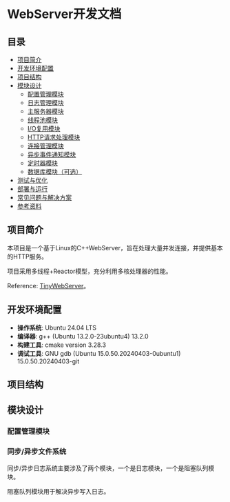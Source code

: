 # WebServer开发文档

## 目录
- [项目简介](#项目简介)
- [开发环境配置](#开发环境配置)
- [项目结构](#项目结构)
- [模块设计](#模块设计)
  - [配置管理模块](#配置管理模块)
  - [日志管理模块](#日志管理模块)
  - [主服务器模块](#主服务器模块)
  - [线程池模块](#线程池模块)
  - [I/O复用模块](#io复用模块)
  - [HTTP请求处理模块](#http请求处理模块)
  - [连接管理模块](#连接管理模块)
  - [异步事件通知模块](#异步事件通知模块)
  - [定时器模块](#定时器模块)
  - [数据库模块（可选）](#数据库模块可选)
- [测试与优化](#测试与优化)
- [部署与运行](#部署与运行)
- [常见问题与解决方案](#常见问题与解决方案)
- [参考资料](#参考资料)

## 项目简介
本项目是一个基于Linux的C++WebServer，旨在处理大量并发连接，并提供基本的HTTP服务。

项目采用多线程+Reactor模型，充分利用多核处理器的性能。

Reference: [TinyWebServer](https://github.com/qinguoyi/TinyWebServer/tree/master)。



## 开发环境配置
- **操作系统**: Ubuntu 24.04 LTS
- **编译器**: g++ (Ubuntu 13.2.0-23ubuntu4) 13.2.0
- **构建工具**: cmake version 3.28.3
- **调试工具**: GNU gdb (Ubuntu 15.0.50.20240403-0ubuntu1) 15.0.50.20240403-git

## 项目结构

## 模块设计

### 配置管理模块

### 同步/异步文件系统

同步/异步日志系统主要涉及了两个模块，一个是日志模块，一个是阻塞队列模块。

阻塞队列模块用于解决异步写入日志。


